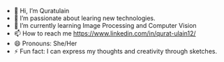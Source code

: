 - 👋 Hi, I’m Quratulain
- 👀 I’m passionate about learing new technologies.
- 🌱 I’m currently learning Image Processing and Computer Vision
- 📫 How to reach me https://www.linkedin.com/in/qurat-ulain12/
- 😄 Pronouns: She/Her
- ⚡ Fun fact: I can express my thoughts and creativity through sketches.

<!---
Quratulain05/Quratulain05 is a ✨ special ✨ repository because its `README.md` (this file) appears on your GitHub profile.
You can click the Preview link to take a look at your changes.
--->
